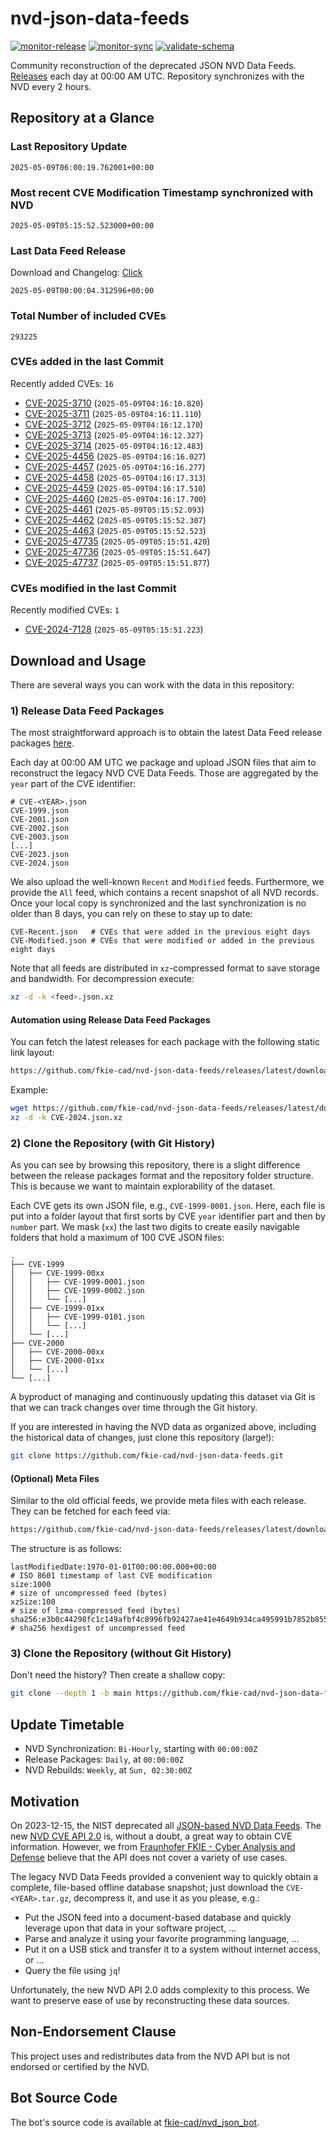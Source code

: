 # nvd-json-data-feeds

[![monitor-release](https://github.com/fkie-cad/nvd-json-data-feeds/actions/workflows/monitor_release.yml/badge.svg)](https://github.com/fkie-cad/nvd-json-data-feeds/actions/workflows/monitor_release.yml)
[![monitor-sync](https://github.com/fkie-cad/nvd-json-data-feeds/actions/workflows/monitor_sync.yml/badge.svg)](https://github.com/fkie-cad/nvd-json-data-feeds/actions/workflows/monitor_sync.yml)
[![validate-schema](https://github.com/fkie-cad/nvd-json-data-feeds/actions/workflows/validate_schema.yml/badge.svg)](https://github.com/fkie-cad/nvd-json-data-feeds/actions/workflows/validate_schema.yml)

Community reconstruction of the deprecated JSON NVD Data Feeds.
[Releases](https://github.com/fkie-cad/nvd-json-data-feeds/releases/latest) each day at 00:00 AM UTC.
Repository synchronizes with the NVD every 2 hours.

## Repository at a Glance

### Last Repository Update

```plain
2025-05-09T06:00:19.762001+00:00
```

### Most recent CVE Modification Timestamp synchronized with NVD

```plain
2025-05-09T05:15:52.523000+00:00
```

### Last Data Feed Release

Download and Changelog: [Click](https://github.com/fkie-cad/nvd-json-data-feeds/releases/latest)

```plain
2025-05-09T00:00:04.312596+00:00
```

### Total Number of included CVEs

```plain
293225
```

### CVEs added in the last Commit

Recently added CVEs: `16`

- [CVE-2025-3710](CVE-2025/CVE-2025-37xx/CVE-2025-3710.json) (`2025-05-09T04:16:10.820`)
- [CVE-2025-3711](CVE-2025/CVE-2025-37xx/CVE-2025-3711.json) (`2025-05-09T04:16:11.110`)
- [CVE-2025-3712](CVE-2025/CVE-2025-37xx/CVE-2025-3712.json) (`2025-05-09T04:16:12.170`)
- [CVE-2025-3713](CVE-2025/CVE-2025-37xx/CVE-2025-3713.json) (`2025-05-09T04:16:12.327`)
- [CVE-2025-3714](CVE-2025/CVE-2025-37xx/CVE-2025-3714.json) (`2025-05-09T04:16:12.483`)
- [CVE-2025-4456](CVE-2025/CVE-2025-44xx/CVE-2025-4456.json) (`2025-05-09T04:16:16.027`)
- [CVE-2025-4457](CVE-2025/CVE-2025-44xx/CVE-2025-4457.json) (`2025-05-09T04:16:16.277`)
- [CVE-2025-4458](CVE-2025/CVE-2025-44xx/CVE-2025-4458.json) (`2025-05-09T04:16:17.313`)
- [CVE-2025-4459](CVE-2025/CVE-2025-44xx/CVE-2025-4459.json) (`2025-05-09T04:16:17.510`)
- [CVE-2025-4460](CVE-2025/CVE-2025-44xx/CVE-2025-4460.json) (`2025-05-09T04:16:17.700`)
- [CVE-2025-4461](CVE-2025/CVE-2025-44xx/CVE-2025-4461.json) (`2025-05-09T05:15:52.093`)
- [CVE-2025-4462](CVE-2025/CVE-2025-44xx/CVE-2025-4462.json) (`2025-05-09T05:15:52.307`)
- [CVE-2025-4463](CVE-2025/CVE-2025-44xx/CVE-2025-4463.json) (`2025-05-09T05:15:52.523`)
- [CVE-2025-47735](CVE-2025/CVE-2025-477xx/CVE-2025-47735.json) (`2025-05-09T05:15:51.420`)
- [CVE-2025-47736](CVE-2025/CVE-2025-477xx/CVE-2025-47736.json) (`2025-05-09T05:15:51.647`)
- [CVE-2025-47737](CVE-2025/CVE-2025-477xx/CVE-2025-47737.json) (`2025-05-09T05:15:51.877`)


### CVEs modified in the last Commit

Recently modified CVEs: `1`

- [CVE-2024-7128](CVE-2024/CVE-2024-71xx/CVE-2024-7128.json) (`2025-05-09T05:15:51.223`)


## Download and Usage

There are several ways you can work with the data in this repository:

### 1) Release Data Feed Packages

The most straightforward approach is to obtain the latest Data Feed release packages [here](https://github.com/fkie-cad/nvd-json-data-feeds/releases/latest).

Each day at 00:00 AM UTC we package and upload JSON files that aim to reconstruct the legacy NVD CVE Data Feeds.
Those are aggregated by the `year` part of the CVE identifier:

```
# CVE-<YEAR>.json
CVE-1999.json
CVE-2001.json
CVE-2002.json
CVE-2003.json
[...]
CVE-2023.json
CVE-2024.json
```

We also upload the well-known `Recent` and `Modified` feeds.
Furthermore, we provide the `All` feed, which contains a recent snapshot of all NVD records.
Once your local copy is synchronized and the last synchronization is no older than 8 days, you can rely on these to stay up to date:

```plain
CVE-Recent.json   # CVEs that were added in the previous eight days
CVE-Modified.json # CVEs that were modified or added in the previous eight days
```

Note that all feeds are distributed in `xz`-compressed format to save storage and bandwidth.
For decompression execute:

```sh
xz -d -k <feed>.json.xz
```

#### Automation using Release Data Feed Packages

You can fetch the latest releases for each package with the following static link layout:

```sh
https://github.com/fkie-cad/nvd-json-data-feeds/releases/latest/download/CVE-<YEAR>.json.xz
```

Example:

```sh
wget https://github.com/fkie-cad/nvd-json-data-feeds/releases/latest/download/CVE-2024.json.xz
xz -d -k CVE-2024.json.xz
```

### 2) Clone the Repository (with Git History)

As you can see by browsing this repository, there is a slight difference between the release packages format and the repository folder structure.
This is because we want to maintain explorability of the dataset.

Each CVE gets its own JSON file, e.g., `CVE-1999-0001.json`.
Here, each file is put into a folder layout that first sorts by CVE `year` identifier part and then by `number` part.
We mask (`xx`) the last two digits to create easily navigable folders that hold a maximum of 100 CVE JSON files:

```plain
.
├── CVE-1999
│   ├── CVE-1999-00xx
│   │   ├── CVE-1999-0001.json
│   │   ├── CVE-1999-0002.json
│   │   └── [...]
│   ├── CVE-1999-01xx
│   │   ├── CVE-1999-0101.json
│   │   └── [...]
│   └── [...]
├── CVE-2000
│   ├── CVE-2000-00xx
│   ├── CVE-2000-01xx
│   └── [...]
└── [...]
```

A byproduct of managing and continuously updating this dataset via Git is that we can track changes over time through the Git history.

If you are interested in having the NVD data as organized above, including the historical data of changes, just clone this repository (large!):

```sh
git clone https://github.com/fkie-cad/nvd-json-data-feeds.git
```

#### (Optional) Meta Files

Similar to the old official feeds, we provide meta files with each release. They can be fetched for each feed via:

```sh
https://github.com/fkie-cad/nvd-json-data-feeds/releases/latest/download/CVE-<YEAR>.meta
```

The structure is as follows:

```plain
lastModifiedDate:1970-01-01T00:00:00.000+00:00                          # ISO 8601 timestamp of last CVE modification
size:1000                                                               # size of uncompressed feed (bytes)
xzSize:100                                                              # size of lzma-compressed feed (bytes)
sha256:e3b0c44298fc1c149afbf4c8996fb92427ae41e4649b934ca495991b7852b855 # sha256 hexdigest of uncompressed feed
```

### 3) Clone the Repository (without Git History)

Don't need the history? Then create a shallow copy:

```sh
git clone --depth 1 -b main https://github.com/fkie-cad/nvd-json-data-feeds.git
```


## Update Timetable

* NVD Synchronization: `Bi-Hourly`, starting with `00:00:00Z`
* Release Packages: `Daily`, at `00:00:00Z`
* NVD Rebuilds: `Weekly`, at `Sun, 02:30:00Z`


## Motivation

On 2023-12-15, the NIST deprecated all [JSON-based NVD Data Feeds](https://nvd.nist.gov/vuln/data-feeds#divRetirementBanner-1).
The new [NVD CVE API 2.0](https://nvd.nist.gov/developers/vulnerabilities) is, without a doubt, a great way to obtain CVE information.
However, we from [Fraunhofer FKIE - Cyber Analysis and Defense](https://www.fkie.fraunhofer.de/en/departments/cad.html) believe that the API does not cover a variety of use cases.

The legacy NVD Data Feeds provided a convenient way to quickly obtain a complete, file-based offline database snapshot; just download the `CVE-<YEAR>.tar.gz`, decompress it, and use it as you please, e.g.:

- Put the JSON feed into a document-based database and quickly leverage upon that data in your software project, ...
- Parse and analyze it using your favorite programming language, ...
- Put it on a USB stick and transfer it to a system without internet access, or ...
- Query the file using `jq`!

Unfortunately, the new NVD API 2.0 adds complexity to this process.
We want to preserve ease of use by reconstructing these data sources.

## Non-Endorsement Clause

This project uses and redistributes data from the NVD API but is not endorsed or certified by the NVD.

## Bot Source Code

The bot's source code is available at [fkie-cad/nvd\_json\_bot](https://github.com/fkie-cad/nvd_json_bot).
